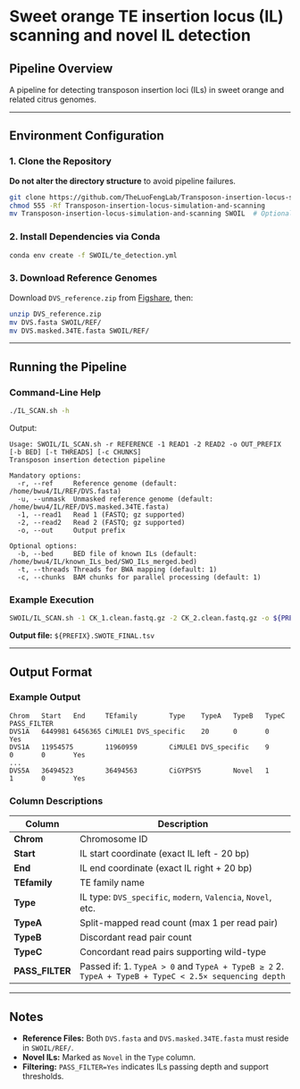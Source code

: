 # Sweet orange TE insertion locus (IL) scanning and novel IL detection

## Pipeline Overview
A pipeline for detecting transposon insertion loci (ILs) in sweet orange and related citrus genomes.

---

## Environment Configuration

### 1. Clone the Repository  
**Do not alter the directory structure** to avoid pipeline failures.  
```bash
git clone https://github.com/TheLuoFengLab/Transposon-insertion-locus-simulation-and-scanning.git
chmod 555 -Rf Transposon-insertion-locus-simulation-and-scanning
mv Transposon-insertion-locus-simulation-and-scanning SWOIL  # Optional: rename directory
```

### 2. Install Dependencies via Conda  
```bash
conda env create -f SWOIL/te_detection.yml
```

### 3. Download Reference Genomes  
Download `DVS_reference.zip` from [Figshare](https://doi.org/10.6084/m9.figshare.28737917.v1), then:  
```bash
unzip DVS_reference.zip
mv DVS.fasta SWOIL/REF/
mv DVS.masked.34TE.fasta SWOIL/REF/
```

---

## Running the Pipeline

### Command-Line Help  
```bash
./IL_SCAN.sh -h
```
Output:
```
Usage: SWOIL/IL_SCAN.sh -r REFERENCE -1 READ1 -2 READ2 -o OUT_PREFIX [-b BED] [-t THREADS] [-c CHUNKS]
Transposon insertion detection pipeline

Mandatory options:
  -r, --ref     Reference genome (default: /home/bwu4/IL/REF/DVS.fasta)
  -u, --unmask  Unmasked reference genome (default: /home/bwu4/IL/REF/DVS.masked.34TE.fasta)
  -1, --read1   Read 1 (FASTQ; gz supported)
  -2, --read2   Read 2 (FASTQ; gz supported)
  -o, --out     Output prefix

Optional options:
  -b, --bed     BED file of known ILs (default: /home/bwu4/IL/known_ILs_bed/SWO_ILs_merged.bed)
  -t, --threads Threads for BWA mapping (default: 1)
  -c, --chunks  BAM chunks for parallel processing (default: 1)
```

### Example Execution  
```bash
SWOIL/IL_SCAN.sh -1 CK_1.clean.fastq.gz -2 CK_2.clean.fastq.gz -o ${PREFIX} -t 12 -c 12
```
**Output file:** `${PREFIX}.SWOTE_FINAL.tsv`

---

## Output Format

### Example Output  
```plaintext
Chrom   Start   End     TEfamily        Type    TypeA   TypeB   TypeC   PASS_FILTER
DVS1A   6449981 6456365 CiMULE1 DVS_specific    20      0       0       Yes
DVS1A   11954575        11960959        CiMULE1 DVS_specific    9       0       0       Yes
...
DVS5A   36494523        36494563        CiGYPSY5        Novel   1       1       0       Yes
```

### Column Descriptions  
| Column         | Description                                                                                  |
|----------------|----------------------------------------------------------------------------------------------|
| **Chrom**      | Chromosome ID                                                                                |
| **Start**      | IL start coordinate (exact IL left - 20 bp)                                                 |
| **End**        | IL end coordinate (exact IL right + 20 bp)                                                  |
| **TEfamily**   | TE family name                                                                               |
| **Type**       | IL type: `DVS_specific`, `modern`, `Valencia`, `Novel`, etc.                                 |
| **TypeA**      | Split-mapped read count (max 1 per read pair)                                               |
| **TypeB**      | Discordant read pair count                                                                   |
| **TypeC**      | Concordant read pairs supporting wild-type                                                   |
| **PASS_FILTER**| Passed if: 1. `TypeA > 0` and `TypeA + TypeB ≥ 2` 2. `TypeA + TypeB + TypeC < 2.5× sequencing depth` |

---

## Notes  
- **Reference Files:** Both `DVS.fasta` and `DVS.masked.34TE.fasta` must reside in `SWOIL/REF/`.
- **Novel ILs:** Marked as `Novel` in the `Type` column.
- **Filtering:** `PASS_FILTER=Yes` indicates ILs passing depth and support thresholds.
